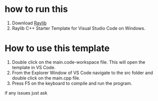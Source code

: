 # how to run this
1. Download [Raylib](https://www.raylib.com/)
2. Raylib C++ Starter Template for Visual Studio Code on Windows.

# How to use this template
1. Double click on the main.code-workspace file. This will open the template in VS Code.
2. From the Explorer Window of VS Code navigate to the src folder and double click on the main.cpp file.
3. Press F5 on the keyboard to compile and run the program.


if any issues just ask
